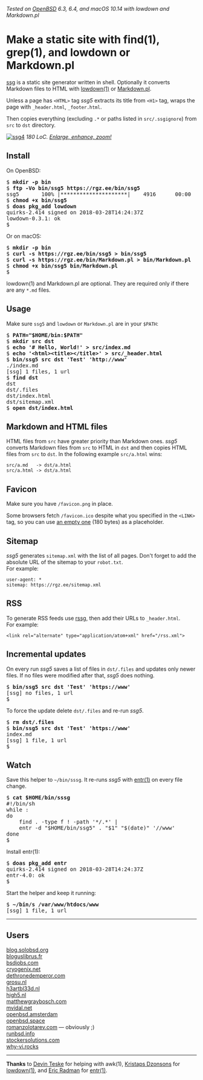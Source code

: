 _Tested on [OpenBSD](/openbsd/) 6.3, 6.4, and macOS 10.14 with lowdown and Markdown.pl_

# Make a static site with find(1), grep(1), and lowdown or Markdown.pl

[ssg](/bin/ssg5) is a static site generator written in shell.
Optionally it converts Markdown files to HTML with
[lowdown(1)](https://kristaps.bsd.lv/lowdown/) or
[Markdown.pl](https://daringfireball.net/projects/markdown/).

Unless a page has `<HTML>` tag _ssg5_ extracts its title from `<H1>`
tag, wraps the page with `_header.html`, `_footer.html`.

Then copies everything (excluding `.*` or paths listed in
`src/.ssgignore`) from `src` to `dst` directory.

[![ssg4](ssg4.png)](ssg4.png)
_180 LoC. [Enlarge, enhance, zoom!](ssg4.png)_

## Install

On OpenBSD:

<pre>
$ <b>mkdir -p bin</b>
$ <b>ftp -Vo bin/ssg5 https://rgz.ee/bin/ssg5</b>
ssg5       100% |*********************|    4916      00:00
$ <b>chmod +x bin/ssg5</b>
$ <b>doas pkg_add lowdown</b>
quirks-2.414 signed on 2018-03-28T14:24:37Z
lowdown-0.3.1: ok
$
</pre>

Or on macOS:

<pre>
$ <b>mkdir -p bin</b>
$ <b>curl -s https://rgz.ee/bin/ssg5 > bin/ssg5</b>
$ <b>curl -s https://rgz.ee/bin/Markdown.pl > bin/Markdown.pl</b>
$ <b>chmod +x bin/ssg5 bin/Markdown.pl</b>
$
</pre>

lowdown(1) and Markdown.pl are optional. They are required only if
there are any `*.md` files.

## Usage

Make sure `ssg5` and `lowdown` or `Markdown.pl` are in your `$PATH`:

<pre>
$ <b>PATH="$HOME/bin:$PATH"</b>
$ <b>mkdir src dst</b>
$ <b>echo '# Hello, World!' > src/index.md</b>
$ <b>echo '&lt;html&gt;&lt;title&gt;&lt;/title&gt;' > src/_header.html</b>
$ <b>bin/ssg5 src dst 'Test' 'http://www'</b>
./index.md
[ssg] 1 files, 1 url
$ <b>find dst</b>
dst
dst/.files
dst/index.html
dst/sitemap.xml
$ <b>open dst/index.html</b>
</pre>

## Markdown and HTML files

HTML files from `src` have greater priority than Markdown ones.
_ssg5_ converts Markdown files from `src` to HTML in `dst` and then
copies HTML files from `src` to `dst`. In the following example
`src/a.html` wins:

	src/a.md   -> dst/a.html
	src/a.html -> dst/a.html

## Favicon

Make sure you have `/favicon.png` in place.

Some browsers fetch `/favicon.ico` despite what you specified in
the `<LINK>` tag, so you can use [an empty one](/favicon.ico) (180
bytes) as a placeholder.

## Sitemap

_ssg5_ generates `sitemap.xml` with the list of all pages. Don't forget
to add the absolute URL of the sitemap to your `robot.txt`.<br>
For example:

	user-agent: *
	sitemap: https://rgz.ee/sitemap.xml

## RSS

To generate RSS feeds use [rssg](rssg.html), then add their URLs
to `_header.html`.<br>For example:

	<link rel="alternate" type="application/atom+xml" href="/rss.xml">

## Incremental updates

On every run _ssg5_ saves a list of files in `dst/.files` and updates
only newer files. If no files were modified after that, _ssg5_ does
nothing.

<pre>
$ <b>bin/ssg5 src dst 'Test' 'https://www'</b>
[ssg] no files, 1 url
$
</pre>

To force the update delete `dst/.files` and re-run _ssg5_.

<pre>
$ <b>rm dst/.files</b>
$ <b>bin/ssg5 src dst 'Test' 'https://www'</b>
index.md
[ssg] 1 file, 1 url
$
</pre>

## Watch

Save this helper to `~/bin/sssg`. It re-runs _ssg5_ with
[entr(1)](http://entrproject.org) on every file change.

<pre>
$ <b>cat $HOME/bin/sssg</b>
#!/bin/sh
while :
do
	find . -type f ! -path '*/.*' |
	entr -d "$HOME/bin/ssg5" . "$1" "$(date)" '//www'
done
$
</pre>

Install entr(1):

<pre>
$ <b>doas pkg_add entr</b>
quirks-2.414 signed on 2018-03-28T14:24:37Z
entr-4.0: ok
$
</pre>

Start the helper and keep it running:

<pre>
$ <b>~/bin/s /var/www/htdocs/www</b>
[ssg] 1 file, 1 url
</pre>

---

## Users

[blog.solobsd.org](https://blog.solobsd.org/)<br>
[bloguslibrus.fr](https://www.bloguslibrus.fr)<br>
[bsdjobs.com](https://www.bsdjobs.com/)<br>
[cryogenix.net](https://cryogenix.net)<br>
[dethronedemperor.com](https://www.dethronedemperor.com)<br>
[grosu.nl](https://grosu.nl/)<br>
[h3artbl33d.nl](https://h3artbl33d.nl/)<br>
[high5.nl](https://high5.nl/)<br>
[matthewgraybosch.com](https://matthewgraybosch.com/)<br>
[mvidal.net](https://mvidal.net/)<br>
[openbsd.amsterdam](https://openbsd.amsterdam/?rz)<br>
[openbsd.space](https://openbsd.space/)<br>
[romanzolotarev.com](https://www.romanzolotarev.com/) &mdash; obviously ;)<br>
[runbsd.info](https://runbsd.info/)<br>
[stockersolutions.com](https://www.stockersolutions.com/)<br>
[why-vi.rocks](http://why-vi.rocks)<br>

---

**Thanks** to
[Devin Teske](https://twitter.com/freebsdfrau/status/1075797843460288512)
for helping with awk(1),
[Kristaps Dzonsons](https://www.divelog.blue/) for
[lowdown(1)](https://kristaps.bsd.lv/lowdown/), and
[Eric Radman](http://eradman.com) for
[entr(1)](http://entrproject.org).
